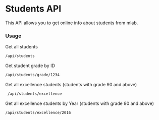 # Students API

This API allows you to get online info about students from mlab.

### Usage

Get all students
```sh
/api/students
```

Get student grade by ID
```sh
/api/students/grade/1234
```

Get all excellence students (students with grade 90 and above)
```sh
 /api/students/excellence
```

Get all excellence students by Year (students with grade 90 and above)
```sh
/api/students/excellence/2016
```


